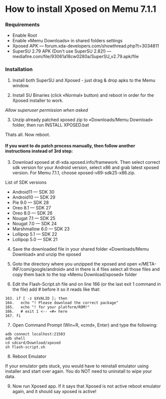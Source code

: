 How to install Xposed on Memu 7.1.1
=========

### Requirements

- Enable Root
- Enable «Memu Downloads» in shared folders settings
- Xposed APK — forum.xda-developers.com/showthread.php?t=3034811
- SuperSU 2.79 APK (Don't use SuperSU 2.82!) — mediafire.com/file/93061a18cw0280a/SuperSU_v2.79.apk/file

### Installation

1. Install both SuperSU and Xposed - just drag & drop apks to the Memu window.

2. Install SU Binaries (click «Normal» button) and reboot in order for the Xposed installer to work.

*Allow superuser permission when asked*

3. Unzip already patched xposed zip to «Downloads/Memu Download» folder, then run INSTALL XPOSED.bat

Thats all. Now reboot.

#### If you want to do patch process manually, then follow another instructions instead of 3rd step:

3. Download xposed at dl-xda.xposed.info/framework. Then select correct sdk version for your Android version, select x86 and grab latest xposed version. For Memu 7.1.1, choose xposed-v89-sdk25-x86.zip.

List of SDK versions

- Android11 — SDK 30
- Android10 — SDK 29
- Pie 9.0 — SDK 28
- Oreo 8.1 — SDK 27
- Oreo 8.0 — SDK 26
- Nougat 7.1 — SDK 25
- Nougat 7.0 — SDK 24
- Marshmallow 6.0 — SDK 23
- Lollipop 5.1 — SDK 22
- Lollipop 5.0 — SDK 21




4. Save the downloaded file in your shared folder «Downloads/Memu Download» and unzip the xposed

5. Goto the directory where you unzipped the xposed and open «/META-INF/com/google/android» and in there is 4 files select all those files and copy them back to the top «Memu Download/xposed» folder

6. Edit the Flash-Script.sh file and on line 166 (or the last exit 1 command in the file) add # before it so it reads like that:

```
163. if [ -z $XVALID ]; then
164.   echo "! Please download the correct package"
165.   echo "! for your platform/ROM!"
166.   # exit 1 <-- «#» here
167. fi
```

7. Open Command Prompt (Win+R, «cmd», Enter) and type the following:

```
adb connect localhost:21503
adb shell
cd sdcard/Download/xposed
sh flash-script.sh
```

8. Reboot Emulator

If your emulator gets stuck, you would have to reinstall emulator using installer and start over again. You do NOT need to uninstall to wipe your data.

9. Now run Xposed app. If it says that Xposed is not active reboot emulator again, and it should say xposed is active!
